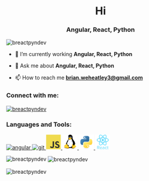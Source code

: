 <h1 align="center">Hi </h1>
<h3 align="center">Angular, React, Python</h3>

<p align="left"> <img src="https://komarev.com/ghpvc/?username=breactpyndev&label=Profile%20views&color=0e75b6&style=flat" alt="breactpyndev" /> </p>

- 🌱 I’m currently working **Angular, React, Python**

- 💬 Ask me about **Angular, React, Python**

- 📫 How to reach me **brian.weheatley3@gmail.com**

<h3 align="left">Connect with me:</h3>
<p align="left">
<a href="https://dev.to/breactpyndev" target="blank"><img align="center" src="https://raw.githubusercontent.com/rahuldkjain/github-profile-readme-generator/master/src/images/icons/Social/devto.svg" alt="breactpyndev" height="30" width="40" /></a>
</p>

<h3 align="left">Languages and Tools:</h3>
<p align="left"> <a href="https://angular.io" target="_blank" rel="noreferrer"> <img src="https://angular.io/assets/images/logos/angular/angular.svg" alt="angular" width="40" height="40"/> </a> <a href="https://git-scm.com/" target="_blank" rel="noreferrer"> <img src="https://www.vectorlogo.zone/logos/git-scm/git-scm-icon.svg" alt="git" width="40" height="40"/> </a> <a href="https://developer.mozilla.org/en-US/docs/Web/JavaScript" target="_blank" rel="noreferrer"> <img src="https://raw.githubusercontent.com/devicons/devicon/master/icons/javascript/javascript-original.svg" alt="javascript" width="40" height="40"/> </a> <a href="https://www.linux.org/" target="_blank" rel="noreferrer"> <img src="https://raw.githubusercontent.com/devicons/devicon/master/icons/linux/linux-original.svg" alt="linux" width="40" height="40"/> </a> <a href="https://www.python.org" target="_blank" rel="noreferrer"> <img src="https://raw.githubusercontent.com/devicons/devicon/master/icons/python/python-original.svg" alt="python" width="40" height="40"/> </a> <a href="https://reactjs.org/" target="_blank" rel="noreferrer"> <img src="https://raw.githubusercontent.com/devicons/devicon/master/icons/react/react-original-wordmark.svg" alt="react" width="40" height="40"/> </a> </p>

<p><img align="left" src="https://github-readme-stats.vercel.app/api/top-langs?username=breactpyndev&show_icons=true&locale=en&layout=compact" alt="breactpyndev" /></p>

<p>&nbsp;<img align="center" src="https://github-readme-stats.vercel.app/api?username=breactpyndev&show_icons=true&locale=en" alt="breactpyndev" /></p>

<p><img align="center" src="https://github-readme-streak-stats.herokuapp.com/?user=breactpyndev&" alt="breactpyndev" /></p>
